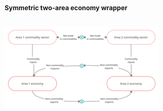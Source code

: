 
## Symmetric two-area economy wrapper

<br/>

![Symmetric two-area economy wrapper](wrapper-symmetric2A.png)

<br/>

